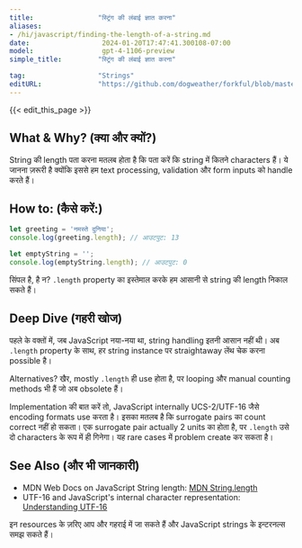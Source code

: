 ```yaml
---
title:                "स्ट्रिंग की लंबाई ज्ञात करना"
aliases:
- /hi/javascript/finding-the-length-of-a-string.md
date:                  2024-01-20T17:47:41.300108-07:00
model:                 gpt-4-1106-preview
simple_title:         "स्ट्रिंग की लंबाई ज्ञात करना"

tag:                  "Strings"
editURL:              "https://github.com/dogweather/forkful/blob/master/content/hi/javascript/finding-the-length-of-a-string.md"
---
```


{{< edit_this_page >}}

## What & Why? (क्या और क्यों?)
String की length पता करना मतलब होता है कि पता करें कि string में कितने characters हैं। ये जानना ज़रूरी है क्योंकि इससे हम text processing, validation और form inputs को handle करते हैं।

## How to: (कैसे करें:)
```javascript
let greeting = 'नमस्ते दुनिया';
console.log(greeting.length); // आउटपुट: 13

let emptyString = '';
console.log(emptyString.length); // आउटपुट: 0
```
सिंपल है, है न? `.length` property का इस्तेमाल करके हम आसानी से string की length निकाल सकते हैं।

## Deep Dive (गहरी खोज)
पहले के वक्तों में, जब JavaScript नया-नया था, string handling इतनी आसान नहीं थी। अब `.length` property के साथ, हर string instance पर straightaway लेंथ चेक करना possible है।

Alternatives? खैर, mostly `.length` ही use होता है, पर looping और manual counting methods भी हैं जो अब obsolete हैं।

Implementation की बात करें तो, JavaScript internally UCS-2/UTF-16 जैसे encoding formats use करता है। इसका मतलब है कि surrogate pairs का count correct नहीं हो सकता। एक surrogate pair actually 2 units का होता है, पर `.length` उसे दो characters के रूप में ही गिनेगा। यह rare cases में problem create कर सकता है।

## See Also (और भी जानकारी)
- MDN Web Docs on JavaScript String length: [MDN String.length](https://developer.mozilla.org/en-US/docs/Web/JavaScript/Reference/Global_Objects/String/length)
- UTF-16 and JavaScript's internal character representation: [Understanding UTF-16](https://flaviocopes.com/javascript-utf-16/)

इन resources के ज़रिए आप और गहराई में जा सकते हैं और JavaScript strings के इन्टरनल्स समझ सकते हैं।
